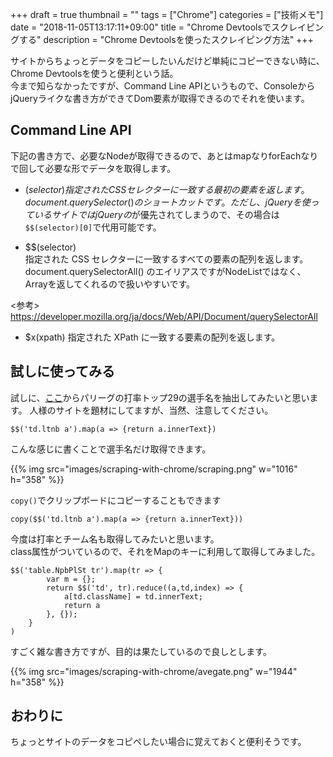 +++
draft = true
thumbnail = ""
tags = ["Chrome"]
categories = ["技術メモ"]
date = "2018-11-05T13:17:11+09:00"
title = "Chrome Devtoolsでスクレイピングする"
description = "Chrome Devtoolsを使ったスクレイピング方法"
+++

サイトからちょっとデータをコピーしたいんだけど単純にコピーできない時に、Chrome Devtoolsを使うと便利という話。  
今まで知らなかったですが、Command Line APIというもので、ConsoleからjQueryライクな書き方ができてDom要素が取得できるのでそれを使います。

## Command Line API

下記の書き方で、必要なNodeが取得できるので、あとはmapなりforEachなりで回して必要な形でデータを取得します。

- $(selector)  
指定された CSS セレクターに一致する最初の要素を返します。  
document.querySelector() のショートカットです。  
ただし、jQueryを使っているサイトではjQueryの$が優先されてしまうので、その場合は`$$(selector)[0]`で代用可能です。

- $$(selector)  
指定された CSS セレクターに一致するすべての要素の配列を返します。 document.querySelectorAll() のエイリアスですがNodeListではなく、Arrayを返してくれるので扱いやすいです。

<参考>  
https://developer.mozilla.org/ja/docs/Web/API/Document/querySelectorAll

- $x(xpath)
指定された XPath に一致する要素の配列を返します。

## 試しに使ってみる

試しに、[ここ](https://baseball.yahoo.co.jp/npb/stats/batter?series=2
)からパリーグの打率トップ29の選手名を抽出してみたいと思います。
人様のサイトを題材にしてますが、当然、注意してください。

```
$$('td.ltnb a').map(a => {return a.innerText})
```

こんな感じに書くことで選手名だけ取得できます。

{{% img src="images/scraping-with-chrome/scraping.png" w="1016" h="358" %}}

`copy()`でクリップボードにコピーすることもできます

```
copy($$('td.ltnb a').map(a => {return a.innerText}))
```

今度は打率とチーム名も取得してみたいと思います。  
class属性がついているので、それをMapのキーに利用して取得してみました。

```
$$('table.NpbPlSt tr').map(tr => {
        var m = {};
        return $$('td', tr).reduce((a,td,index) => {
            a[td.className] = td.innerText;
            return a
        }, {});
    }
)
```

すごく雑な書き方ですが、目的は果たしているので良しとします。

{{% img src="images/scraping-with-chrome/avegate.png" w="1944" h="358" %}}

## おわりに

ちょっとサイトのデータをコピペしたい場合に覚えておくと便利そうです。
